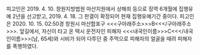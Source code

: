 피고인은 2019. 4. 10. 창원지방법원 마산지원에서 상해죄 등으로 징역 6개월에 집행유예 2년을 선고받고, 2019. 4. 18. 그 판결이 확정되어 현재 집행유예기간 중이다.
피고인은 2020. 10. 15. 02:50경 창원시 마산합포구 <<<구아래주소>>>B<<</구아래주소>>>. 앞길에서, 자신이 타고 온 택시 운전자인 피해자 <<<내국인이름>>>C<<</내국인이름>>>(남, 65세)와 시비가 되어 다투던 중 주먹으로 피해자의 얼굴을 때려 피해자를 폭행하였다.